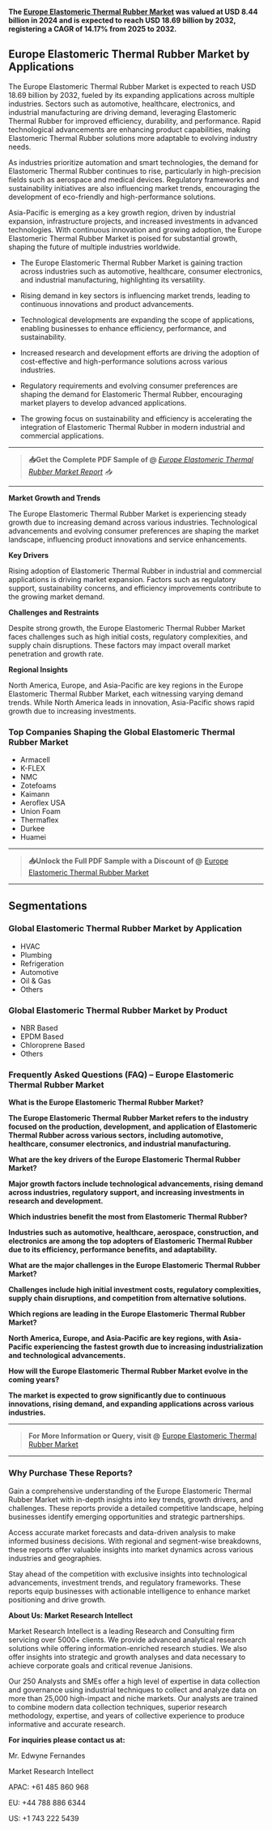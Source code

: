 <p><strong>The <a href="https://www.marketresearchintellect.com/download-sample/?rid=435987&amp;utm_source=Pulse-April-Europe&amp;utm_medium=852">Europe Elastomeric Thermal Rubber Market</a> was valued at USD 8.44 billion in 2024 and is expected to reach USD 18.69 billion by 2032, registering a CAGR of 14.17% from 2025 to 2032.</strong></p><h2>Europe Elastomeric Thermal Rubber Market by Applications&nbsp;</h2><p><p>The Europe Elastomeric Thermal Rubber Market is expected to reach USD 18.69 billion by 2032, fueled by its expanding applications across multiple industries. Sectors such as automotive, healthcare, electronics, and industrial manufacturing are driving demand, leveraging Elastomeric Thermal Rubber for improved efficiency, durability, and performance. Rapid technological advancements are enhancing product capabilities, making Elastomeric Thermal Rubber solutions more adaptable to evolving industry needs.</p><p>As industries prioritize automation and smart technologies, the demand for Elastomeric Thermal Rubber continues to rise, particularly in high-precision fields such as aerospace and medical devices. Regulatory frameworks and sustainability initiatives are also influencing market trends, encouraging the development of eco-friendly and high-performance solutions.</p><p>Asia-Pacific is emerging as a key growth region, driven by industrial expansion, infrastructure projects, and increased investments in advanced technologies. With continuous innovation and growing adoption, the Europe Elastomeric Thermal Rubber Market is poised for substantial growth, shaping the future of multiple industries worldwide.</p></p><ul><li><p>The Europe Elastomeric Thermal Rubber Market is gaining traction across industries such as automotive, healthcare, consumer electronics, and industrial manufacturing, highlighting its versatility.</p></li><li><p>Rising demand in key sectors is influencing market trends, leading to continuous innovations and product advancements.</p></li><li><p>Technological developments are expanding the scope of applications, enabling businesses to enhance efficiency, performance, and sustainability.</p></li><li><p>Increased research and development efforts are driving the adoption of cost-effective and high-performance solutions across various industries.</p></li><li><p>Regulatory requirements and evolving consumer preferences are shaping the demand for Elastomeric Thermal Rubber, encouraging market players to develop advanced applications.</p></li><li><p>The growing focus on sustainability and efficiency is accelerating the integration of Elastomeric Thermal Rubber in modern industrial and commercial applications.</p></li></ul><hr /><blockquote><p><strong><span class="font-[700]">📥Get the Complete PDF Sample of @ </span></strong><em><span class="font-[700]"><a href="https://www.marketresearchintellect.com/download-sample/?rid=435987&amp;utm_source=Pulse-April-Europe&amp;utm_medium=852" target="_blank" data-tracking-control-name="article-ssr-frontend-pulse_little-text-block" data-tracking-will-navigate="" data-test-link="">Europe Elastomeric Thermal Rubber Market Report</a>&nbsp;📥</span></em></p></blockquote><hr /><p class="" data-start="77" data-end="360"><strong data-start="77" data-end="105">Market Growth and Trends</strong></p><p class="" data-start="77" data-end="360">The Europe Elastomeric Thermal Rubber Market is experiencing steady growth due to increasing demand across various industries. Technological advancements and evolving consumer preferences are shaping the market landscape, influencing product innovations and service enhancements.</p><p class="" data-start="362" data-end="606"><strong data-start="362" data-end="377">Key Drivers</strong></p><p class="" data-start="362" data-end="606">Rising adoption of Elastomeric Thermal Rubber in industrial and commercial applications is driving market expansion. Factors such as regulatory support, sustainability concerns, and efficiency improvements contribute to the growing market demand.</p><p class="" data-start="608" data-end="849"><strong data-start="608" data-end="637">Challenges and Restraints</strong></p><p class="" data-start="608" data-end="849">Despite strong growth, the Europe Elastomeric Thermal Rubber Market faces challenges such as high initial costs, regulatory complexities, and supply chain disruptions. These factors may impact overall market penetration and growth rate.</p><p class="" data-start="851" data-end="1095"><strong data-start="851" data-end="872">Regional Insights</strong></p><p class="" data-start="851" data-end="1095">North America, Europe, and Asia-Pacific are key regions in the Europe Elastomeric Thermal Rubber Market, each witnessing varying demand trends. While North America leads in innovation, Asia-Pacific shows rapid growth due to increasing investments.</p><p><h3>Top Companies Shaping the Global Elastomeric Thermal Rubber Market </h3><ul><li>Armacell</li><li>K-FLEX</li><li>NMC</li><li>Zotefoams</li><li>Kaimann</li><li>Aeroflex USA</li><li>Union Foam</li><li>Thermaflex</li><li>Durkee</li><li>Huamei</li></ul></p><hr /><blockquote><p><strong>📥Unlock the Full PDF Sample with a Discount of @</strong> <a href="https://www.marketresearchintellect.com/ask-for-discount/?rid=435987&amp;utm_source=Pulse-April-Europe&amp;utm_medium=852">Europe Elastomeric Thermal Rubber Market</a></p></blockquote><hr /><p><h2>Segmentations</h2><h3>Global Elastomeric Thermal Rubber Market by Application</h3><ul><li>HVAC</li><li>Plumbing</li><li>Refrigeration</li><li>Automotive</li><li>Oil & Gas</li><li>Others</li></ul><h3>Global Elastomeric Thermal Rubber Market by Product</h3><ul><li>NBR Based</li><li>EPDM Based</li><li>Chloroprene Based</li><li>Others</li></ul></p><h3><strong>Frequently Asked Questions (FAQ) &ndash; Europe Elastomeric Thermal Rubber Market</strong></h3><p><strong>What is the Europe Elastomeric Thermal Rubber Market?</strong></p><p><strong>The Europe Elastomeric Thermal Rubber Market refers to the industry focused on the production, development, and application of Elastomeric Thermal Rubber across various sectors, including automotive, healthcare, consumer electronics, and industrial manufacturing.</strong></p><p><strong>What are the key drivers of the Europe Elastomeric Thermal Rubber Market?</strong></p><p><strong>Major growth factors include technological advancements, rising demand across industries, regulatory support, and increasing investments in research and development.</strong></p><p><strong>Which industries benefit the most from Elastomeric Thermal Rubber?</strong></p><p><strong>Industries such as automotive, healthcare, aerospace, construction, and electronics are among the top adopters of Elastomeric Thermal Rubber due to its efficiency, performance benefits, and adaptability.</strong></p><p><strong>What are the major challenges in the Europe Elastomeric Thermal Rubber Market?</strong></p><p><strong>Challenges include high initial investment costs, regulatory complexities, supply chain disruptions, and competition from alternative solutions.</strong></p><p><strong>Which regions are leading in the Europe Elastomeric Thermal Rubber Market?</strong></p><p><strong>North America, Europe, and Asia-Pacific are key regions, with Asia-Pacific experiencing the fastest growth due to increasing industrialization and technological advancements.</strong></p><p><strong>How will the Europe Elastomeric Thermal Rubber Market evolve in the coming years?</strong></p><p><strong>The market is expected to grow significantly due to continuous innovations, rising demand, and expanding applications across various industries.</strong></p><hr /><blockquote><p><span class="font-[700]"><strong>For More Information or Query, visit&nbsp;@</strong>&nbsp;</span><span class="font-[700]"><a href="https://www.marketresearchintellect.com/product/global-elastomeric-thermal-rubber-market-size-and-forecast/?utm_source=Linkedin&utm_medium=852" target="_blank" data-tracking-control-name="article-ssr-frontend-pulse_little-text-block" data-tracking-will-navigate="" data-test-link="">Europe Elastomeric Thermal Rubber Market</a></span></p></blockquote><hr /><h3><strong data-start="0" data-end="31">Why Purchase These Reports?</strong></h3><p class="" data-start="35" data-end="297">Gain a comprehensive understanding of the Europe Elastomeric Thermal Rubber Market with in-depth insights into key trends, growth drivers, and challenges. These reports provide a detailed competitive landscape, helping businesses identify emerging opportunities and strategic partnerships.</p><p class="" data-start="299" data-end="540">Access accurate market forecasts and data-driven analysis to make informed business decisions. With regional and segment-wise breakdowns, these reports offer valuable insights into market dynamics across various industries and geographies.</p><p class="" data-start="542" data-end="784">Stay ahead of the competition with exclusive insights into technological advancements, investment trends, and regulatory frameworks. These reports equip businesses with actionable intelligence to enhance market positioning and drive growth.</p><p><strong><span class="font-[700]">About Us: Market Research Intellect</span></strong></p><p><span class="">Market Research Intellect is a leading Research and Consulting firm servicing over 5000+ clients. We provide advanced analytical research solutions while offering information-enriched research studies.&nbsp;</span>We also offer insights into strategic and growth analyses and data necessary to achieve corporate goals and critical revenue Janisions.</p><p><span class="">Our 250 Analysts and SMEs offer a high level of expertise in data collection and governance using industrial techniques to collect and analyze data on more than 25,000 high-impact and niche markets. Our analysts are trained to combine modern data collection techniques, superior research methodology, expertise, and years of collective experience to produce informative and accurate research.</span></p><p><strong>For inquiries please contact us at:</strong></p><p>Mr. Edwyne Fernandes</p><p>Market Research Intellect</p><p>APAC: +61 485 860 968</p><p>EU: +44 788 886 6344</p><p>US: +1 743 222 5439</p>
